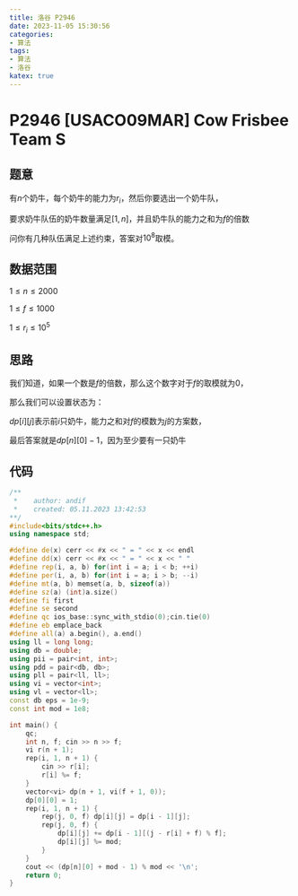 ```yaml
---
title: 洛谷 P2946
date: 2023-11-05 15:30:56
categories:
- 算法
tags: 
- 算法
- 洛谷
katex: true
---
```


# P2946 [USACO09MAR] Cow Frisbee Team S

## 题意

有$n$个奶牛，每个奶牛的能力为$r_i$，然后你要选出一个奶牛队，

要求奶牛队伍的奶牛数量满足$[1, n]$，并且奶牛队的能力之和为$f$的倍数

问你有几种队伍满足上述约束，答案对$10^8$取模。

## 数据范围

$1 \leq n \leq 2000$


$1 \leq f \leq 1000$

$1 \leq r_i \leq 10^5$

## 思路

我们知道，如果一个数是$f$的倍数，那么这个数字对于$f$的取模就为$0$，

那么我们可以设置状态为：

$dp[i][j]$表示前$i$只奶牛，能力之和对$f$的模数为$j$的方案数，

最后答案就是$dp[n][0] - 1$，因为至少要有一只奶牛

## 代码
```c++
/**
 *    author: andif
 *    created: 05.11.2023 13:42:53
**/
#include<bits/stdc++.h>
using namespace std;

#define de(x) cerr << #x << " = " << x << endl
#define dd(x) cerr << #x << " = " << x << " "
#define rep(i, a, b) for(int i = a; i < b; ++i)
#define per(i, a, b) for(int i = a; i > b; --i)
#define mt(a, b) memset(a, b, sizeof(a))
#define sz(a) (int)a.size()
#define fi first
#define se second
#define qc ios_base::sync_with_stdio(0);cin.tie(0)
#define eb emplace_back
#define all(a) a.begin(), a.end()
using ll = long long;
using db = double;
using pii = pair<int, int>;
using pdd = pair<db, db>;
using pll = pair<ll, ll>;
using vi = vector<int>;
using vl = vector<ll>;
const db eps = 1e-9;
const int mod = 1e8;

int main() {
    qc;
    int n, f; cin >> n >> f;
    vi r(n + 1);
    rep(i, 1, n + 1) {
        cin >> r[i];
        r[i] %= f;
    }
    vector<vi> dp(n + 1, vi(f + 1, 0));
    dp[0][0] = 1;
    rep(i, 1, n + 1) {
        rep(j, 0, f) dp[i][j] = dp[i - 1][j];
        rep(j, 0, f) {
            dp[i][j] += dp[i - 1][(j - r[i] + f) % f];
            dp[i][j] %= mod;
        }
    }
    cout << (dp[n][0] + mod - 1) % mod << '\n';
    return 0;
}
```


